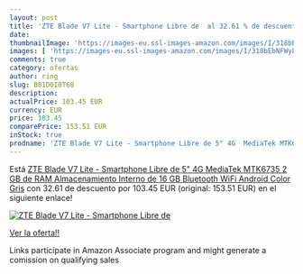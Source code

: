```yaml
---
layout: post
title: 'ZTE Blade V7 Lite - Smartphone Libre de  al 32.61 % de descuento'
date: 
thumbnailImage: 'https://images-eu.ssl-images-amazon.com/images/I/318bEbNFWyL._SL200_.jpg'
images: [ 'https://images-eu.ssl-images-amazon.com/images/I/318bEbNFWyL._SL200_.jpg' ]
comments: true
category: ofertas
author: ring
slug: B01D0I0T68
description:
actualPrice: 103.45 EUR
currency: EUR
price: 103.45
comparePrice: 153.51 EUR
inStock: true
prodname: 'ZTE Blade V7 Lite - Smartphone Libre de 5" 4G  MediaTek MTK6735  2 GB de RAM  Almacenamiento Interno de 16 GB  Bluetooth  WiFi  Android   Color Gris'
---
```


Está [ZTE Blade V7 Lite - Smartphone Libre de 5" 4G  MediaTek MTK6735  2 GB de RAM  Almacenamiento Interno de 16 GB  Bluetooth  WiFi  Android   Color Gris](https://www.amazon.es/dp/B01D0I0T68/?tag=tolees-21) con 32.61 de descuento por 103.45 EUR (original: 153.51 EUR) en el siguiente enlace!

[![ZTE Blade V7 Lite - Smartphone Libre de ](https://images-eu.ssl-images-amazon.com/images/I/318bEbNFWyL._SL200_.jpg)](https://www.amazon.es/dp/B01D0I0T68/?tag=tolees-21)

[Ver la oferta!!](https://www.amazon.es/dp/B01D0I0T68/?tag=tolees-21)

Links participate in Amazon Associate program and might generate a comission on qualifying sales


